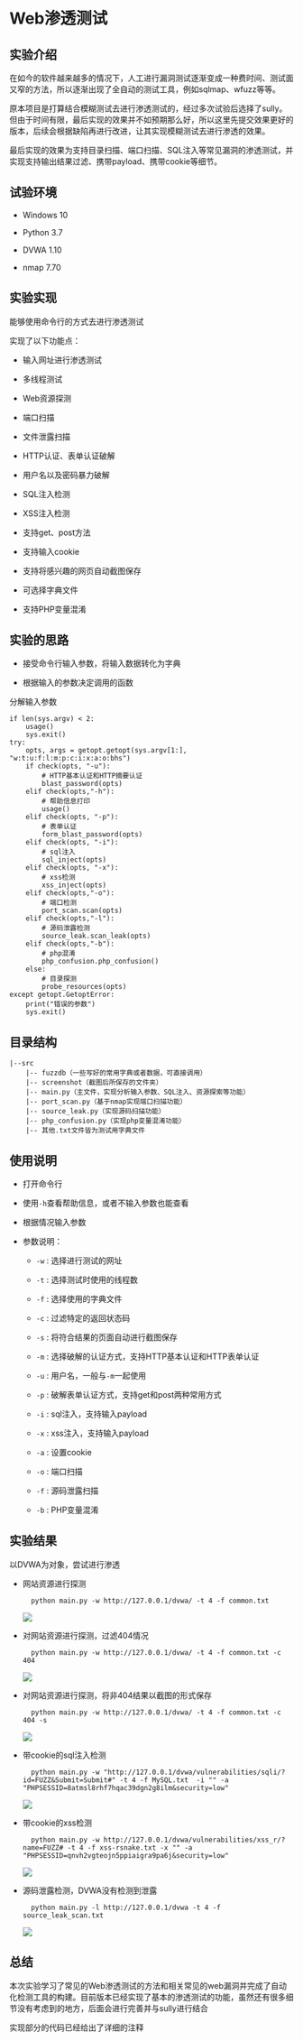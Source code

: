 # Web渗透测试

## 实验介绍

在如今的软件越来越多的情况下，人工进行漏洞测试逐渐变成一种费时间、测试面又窄的方法，所以逐渐出现了全自动的测试工具，例如sqlmap、wfuzz等等。

原本项目是打算结合模糊测试去进行渗透测试的，经过多次试验后选择了sully。但由于时间有限，最后实现的效果并不如预期那么好，所以这里先提交效果更好的版本，后续会根据缺陷再进行改进，让其实现模糊测试去进行渗透的效果。

最后实现的效果为支持目录扫描、端口扫描、SQL注入等常见漏洞的渗透测试，并实现支持输出结果过滤、携带payload、携带cookie等细节。

## 试验环境

- Windows 10

- Python 3.7

- DVWA 1.10

- nmap 7.70

## 实验实现

能够使用命令行的方式去进行渗透测试

实现了以下功能点：

- 输入网址进行渗透测试

- 多线程测试

- Web资源探测

- 端口扫描

- 文件泄露扫描

- HTTP认证、表单认证破解

- 用户名以及密码暴力破解

- SQL注入检测

- XSS注入检测

- 支持get、post方法

- 支持输入cookie

- 支持将感兴趣的网页自动截图保存

- 可选择字典文件

- 支持PHP变量混淆

## 实验的思路

- 接受命令行输入参数，将输入数据转化为字典

- 根据输入的参数决定调用的函数

分解输入参数

    if len(sys.argv) < 2:
        usage()
        sys.exit()
    try:
        opts, args = getopt.getopt(sys.argv[1:], "w:t:u:f:l:m:p:c:i:x:a:o:bhs")
        if check(opts, "-u"):
            # HTTP基本认证和HTTP摘要认证
            blast_password(opts)
        elif check(opts,"-h"):
            # 帮助信息打印
            usage()
        elif check(opts, "-p"):
            # 表单认证
            form_blast_password(opts)
        elif check(opts, "-i"):
            # sql注入
            sql_inject(opts)
        elif check(opts, "-x"):
            # xss检测
            xss_inject(opts)
        elif check(opts,"-o"):
            # 端口检测
            port_scan.scan(opts)
        elif check(opts,"-l"):
            # 源码泄露检测
            source_leak.scan_leak(opts)
        elif check(opts,"-b"):
            # php混淆
            php_confusion.php_confusion()
        else:
            # 目录探测
            probe_resources(opts)
    except getopt.GetoptError:
        print("错误的参数")
        sys.exit()

## 目录结构

    |--src
        |-- fuzzdb（一些写好的常用字典或者数据，可直接调用）
        |-- screenshot（截图后所保存的文件夹）
        |-- main.py（主文件，实现分析输入参数、SQL注入、资源探索等功能）
        |-- port_scan.py（基于nmap实现端口扫描功能）
        |-- source_leak.py（实现源码扫描功能）
        |-- php_confusion.py（实现php变量混淆功能）
        |-- 其他.txt文件皆为测试用字典文件

## 使用说明

- 打开命令行

- 使用`-h`查看帮助信息，或者不输入参数也能查看

- 根据情况输入参数

- 参数说明：

    - `-w` : 选择进行测试的网址
    
    - `-t` : 选择测试时使用的线程数
    
    - `-f` : 选择使用的字典文件

    - `-c` : 过滤特定的返回状态码

    - `-s` : 将符合结果的页面自动进行截图保存

    - `-m` : 选择破解的认证方式，支持HTTP基本认证和HTTP表单认证

    - `-u` : 用户名，一般与`-m`一起使用

    - `-p` : 破解表单认证方式，支持get和post两种常用方式

    - `-i` : sql注入，支持输入payload

    - `-x` : xss注入，支持输入payload

    - `-a` : 设置cookie

    - `-o` : 端口扫描

    - `-f` : 源码泄露扫描

    - `-b` : PHP变量混淆

## 实验结果

以DVWA为对象，尝试进行渗透

- 网站资源进行探测

        python main.py -w http://127.0.0.1/dvwa/ -t 4 -f common.txt

    ![](img/2.PNG)

- 对网站资源进行探测，过滤404情况

        python main.py -w http://127.0.0.1/dvwa/ -t 4 -f common.txt -c 404

    ![](img/1.PNG)

- 对网站资源进行探测，将非404结果以截图的形式保存

        python main.py -w http://127.0.0.1/dvwa/ -t 4 -f common.txt -c 404 -s

    ![](img/3.PNG)

- 带cookie的sql注入检测

        python main.py -w "http://127.0.0.1/dvwa/vulnerabilities/sqli/?id=FUZZ&Submit=Submit#" -t 4 -f MySQL.txt  -i "" -a "PHPSESSID=8atmsl8rhf7hqac39dgn2g8ilm&security=low"

    ![](img/4.PNG)

- 带cookie的xss检测

        python main.py -w http://127.0.0.1/dvwa/vulnerabilities/xss_r/?name=FUZZ# -t 4 -f xss-rsnake.txt -x "" -a "PHPSESSID=qnvh2vgteojn5ppiaigra9pa6j&security=low"

    ![](img/5.PNG)

- 源码泄露检测，DVWA没有检测到泄露

        python main.py -l http://127.0.0.1/dvwa -t 4 -f source_leak_scan.txt

    ![](img/6.PNG)

## 总结

本次实验学习了常见的Web渗透测试的方法和相关常见的web漏洞并完成了自动化检测工具的构建。目前版本已经实现了基本的渗透测试的功能，虽然还有很多细节没有考虑到的地方，后面会进行完善并与sully进行结合

实现部分的代码已经给出了详细的注释